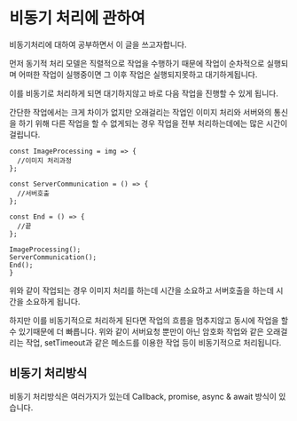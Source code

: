 # 비동기 처리에 관하여

비동기처리에 대하여 공부하면서 이 글을 쓰고자합니다.

먼저 동기적 처리 모델은 직렬적으로 작업을 수행하기 때문에 작업이 순차적으로 실행되며
어떠한 작업이 실행중이면 그 이후 작업은 실행되지못하고 대기하게됩니다.

이를 비동기로 처리하게 되면 대기하지않고 바로 다음 작업을 진행할 수 있게 됩니다.

간단한 작업에서는 크게 차이가 없지만 오래걸리는 작업인 이미지 처리와 서버와의 통신을 하기 위해
다른 작업을 할 수 없게되는 경우 작업을 전부 처리하는데에는 많은 시간이 걸립니다.

```
const ImageProcessing = img => {
  //이미지 처리과정
};

const ServerCommunication = () => {
  //서버호출
};

const End = () => {
  //끝
};

ImageProcessing();
ServerCommunication();
End();
}
```

위와 같이 작업되는 경우 이미지 처리를 하는데 시간을 소요하고 서버호출을 하는데 시간을 소요하게 됩니다.

하지만 이를 비동기적으로 처리하게 된다면 작업의 흐름을 멈추지않고 동시에 작업을 할 수 있기때문에 더 빠릅니다.
위와 같이 서버요청 뿐만이 아닌 암호화 작업와 같은 오래걸리는 작업, setTimeout과 같은 메소드를 이용한 작업 등이 비동기적으로 처리됩니다.

## 비동기 처리방식

비동기 처리방식은 여러가지가 있는데 Callback, promise, async & await 방식이 있습니다.
